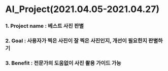 # AI_Project(2021.04.05-2021.04.27)

### 1.  Project name : 베스트 사진 판별
### 2.  Goal : 사용자가 찍은 사진이 잘 찍은 사진인지, 개선이 필요한지 판별하기
### 3.  Benefit : 전문가의 도움없이 사진 촬용 가이드 가능

